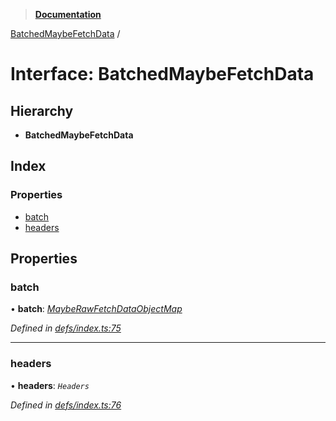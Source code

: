 > **[Documentation](../README.md)**

[BatchedMaybeFetchData](batchedmaybefetchdata.md) /

# Interface: BatchedMaybeFetchData

## Hierarchy

* **BatchedMaybeFetchData**

## Index

### Properties

* [batch](batchedmaybefetchdata.md#batch)
* [headers](batchedmaybefetchdata.md#headers)

## Properties

###  batch

• **batch**: *[MaybeRawFetchDataObjectMap](mayberawfetchdataobjectmap.md)*

*Defined in [defs/index.ts:75](https://github.com/badbatch/graphql-box/blob/22b398c/packages/fetch-manager/src/defs/index.ts#L75)*

___

###  headers

• **headers**: *`Headers`*

*Defined in [defs/index.ts:76](https://github.com/badbatch/graphql-box/blob/22b398c/packages/fetch-manager/src/defs/index.ts#L76)*